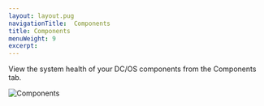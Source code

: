 ```yaml
---
layout: layout.pug
navigationTitle:  Components
title: Components
menuWeight: 9
excerpt:
---
```


View the system health of your DC/OS components from the Components tab.

![Components](/1.10/img/components-ee.png)
